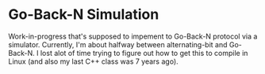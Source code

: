 Go-Back-N Simulation
====================

Work-in-progress that's supposed to impement to Go-Back-N protocol via a
simulator. Currently, I'm about halfway between alternating-bit and
Go-Back-N. I lost alot of time trying to figure out how to get this to
compile in Linux (and also my last C++ class was 7 years ago).

